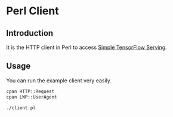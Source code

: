 
# Perl Client

## Introduction

It is the HTTP client in Perl to access [Simple TensorFlow Serving](https://github.com/tobegit3hub/simple_tensorflow_serving).

## Usage

You can run the example client very easily.

```bash
cpan HTTP::Request
cpan LWP::UserAgent

./client.pl
```
